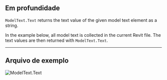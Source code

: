 ## Em profundidade
`ModelText.Text` returns the text value of the given model text element as a string.

In the example below, all model text is collected in the current Revit file. The text values are then returned with `ModelText.Text`.
___
## Arquivo de exemplo

![ModelText.Text](./Revit.Elements.ModelText.Text_img.jpg)
